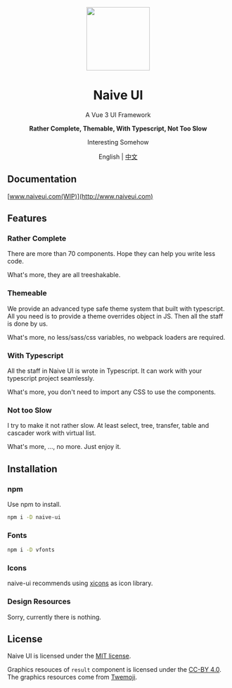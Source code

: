 <p align="center">
  <img width="144px" src="https://naiveui.oss-cn-hongkong.aliyuncs.com/naivelogo.svg" />
</p>

<h1 align="center">Naive UI</h1>
<p align="center">A Vue 3 UI Framework</p>
<p align="center"><b>Rather Complete, Themable, With Typescript, Not Too Slow</b></p>
<p align="center">Interesting Somehow</p>

<p align="center">English | <a href="README.zh-CN.md">中文</a></p>

## Documentation

[www.naiveui.com(WIP)](http://www.naiveui.com)

## Features

### Rather Complete

There are more than 70 components. Hope they can help you write less code.

What's more, they are all treeshakable.

### Themeable

We provide an advanced type safe theme system that built with typescript. All you need is to provide a theme overrides object in JS. Then all the staff is done by us.

What's more, no less/sass/css variables, no webpack loaders are required.

### With Typescript

All the staff in Naive UI is wrote in Typescript. It can work with your typescript project seamlessly.

What's more, you don't need to import any CSS to use the components.

### Not too Slow

I try to make it not rather slow. At least select, tree, transfer, table and cascader work with virtual list.

What's more, ..., no more. Just enjoy it.

## Installation

### npm

Use npm to install.

```bash
npm i -D naive-ui
```

### Fonts

```bash
npm i -D vfonts
```

### Icons

naive-ui recommends using [xicons](https://www.xicons.org) as icon library.

### Design Resources

Sorry, currently there is nothing.

## License

Naive UI is licensed under the [MIT license](https://opensource.org/licenses/MIT).

Graphics resouces of `result` component is licensed under the [CC-BY 4.0](https://creativecommons.org/licenses/by/4.0/). The graphics resources come from [Twemoji](https://github.com/twitter/twemoji).
